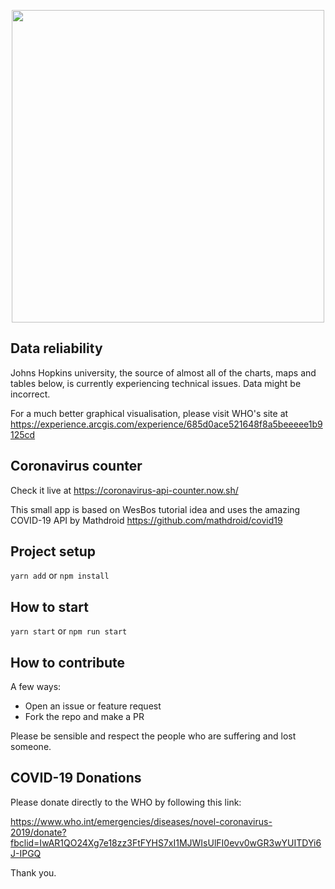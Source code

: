 <p align="center">
  <img width="500" src="https://covid19.mathdro.id/api/og" />
</p>

## Data reliability

Johns Hopkins university, the source of almost all of the charts, maps
and tables below, is currently experiencing technical issues. Data
might be incorrect.

For a much better graphical visualisation, please visit WHO's site at
https://experience.arcgis.com/experience/685d0ace521648f8a5beeeee1b9125cd

## Coronavirus counter

Check it live at https://coronavirus-api-counter.now.sh/

This small app is based on WesBos tutorial idea and uses the amazing COVID-19 API by Mathdroid https://github.com/mathdroid/covid19

## Project setup

`yarn add` or `npm install`

## How to start

`yarn start` or `npm run start`

## How to contribute

A few ways:

- Open an issue or feature request
- Fork the repo and make a PR

Please be sensible and respect the people who are suffering and lost someone.

## COVID-19 Donations

Please donate directly to the WHO by following this link:

https://www.who.int/emergencies/diseases/novel-coronavirus-2019/donate?fbclid=IwAR1QO24Xg7e18zz3FtFYHS7xI1MJWIsUlFI0evv0wGR3wYUITDYi6J-IPGQ

Thank you.
